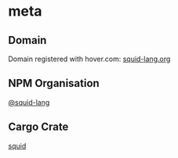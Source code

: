 # meta

## Domain

Domain registered with hover.com:
[squid-lang.org](http://www.squid-lang.org)

## NPM Organisation

[@squid-lang](https://www.npmjs.com/org/squid-lang)

## Cargo Crate

[squid](https://crates.io/crates/squid)